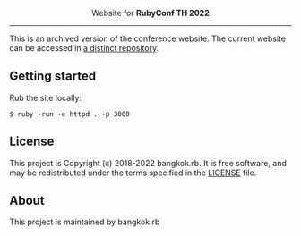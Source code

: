<p align="center">
  Website for <strong>RubyConf TH 2022</strong>
</p>

---

This is an archived version of the conference website. The current website can be accessed in [a distinct repository](https://github.com/bangkokrb/rubyconfth). 

## Getting started

Rub the site locally:

```shell
$ ruby -run -e httpd . -p 3000
```

## License

This project is Copyright (c) 2018-2022 bangkok.rb. It is free software,
and may be redistributed under the terms specified in the [LICENSE] file.

[LICENSE]: /LICENSE

## About

This project is maintained by bangkok.rb
